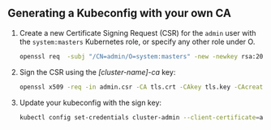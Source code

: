 ## Generating a Kubeconfig with your own CA

1. Create a new Certificate Signing Request (CSR) for the `admin` user with the `system:masters` Kubernetes role, or specify any other role under O.

   ```bash
   openssl req  -subj "/CN=admin/O=system:masters" -new -newkey rsa:2048 -nodes -keyout admin.key  -out admin.csr
   ```

2. Sign the CSR using the *[cluster-name]-ca* key:

   ```bash
   openssl x509 -req -in admin.csr -CA tls.crt -CAkey tls.key -CAcreateserial -out admin.crt -days 5 -sha256
   ```

3. Update your kubeconfig with the sign key:

   ```bash
   kubectl config set-credentials cluster-admin --client-certificate=admin.crt --client-key=admin.key --embed-certs=true
   ```
